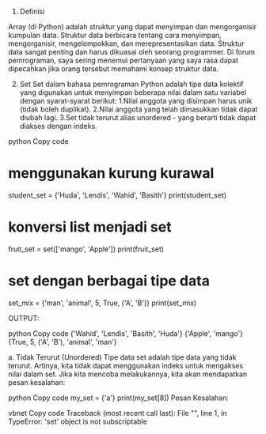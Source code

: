 
1. Definisi


Array (di Python) adalah struktur yang dapat menyimpan dan mengorganisir kumpulan data. Struktur data berbicara tentang cara menyimpan, mengorganisir, mengelompokkan, dan merepresentasikan data. Struktur data sangat penting dan harus dikuasai oleh seorang programmer.
Di forum pemrograman, saya sering menemui pertanyaan yang saya rasa dapat dipecahkan jika orang tersebut memahami konsep struktur data.

2. Set
Set dalam bahasa pemrograman Python adalah tipe data kolektif yang digunakan untuk menyimpan beberapa nilai dalam satu variabel dengan syarat-syarat berikut:
1.Nilai anggota yang disimpan harus unik (tidak boleh duplikat).
2.Nilai anggota yang telah dimasukkan tidak dapat diubah lagi.
3.Set tidak terurut alias unordered - yang berarti tidak dapat diakses dengan indeks.


python
Copy code
# menggunakan kurung kurawal

student_set = {'Huda', 'Lendis', 'Wahid', 'Basith'}
print(student_set)

# konversi list menjadi set

fruit_set = set(['mango', 'Apple'])
print(fruit_set)

# set dengan berbagai tipe data

set_mix = {'man', 'animal', 5, True, ('A', 'B')}
print(set_mix)

OUTPUT:

python
Copy code
{'Wahid', 'Lendis', 'Basith', 'Huda'}
{'Apple', 'mango'}
{True, 5, ('A', 'B'), 'animal', 'man'}

a. Tidak Terurut (Unordered)
Tipe data set adalah tipe data yang tidak terurut. Artinya, kita tidak dapat menggunakan indeks untuk mengakses nilai dalam set. Jika kita mencoba melakukannya, kita akan mendapatkan pesan kesalahan:

python
Copy code
my_set = {'a'}
print(my_set[8])
Pesan Kesalahan:

vbnet
Copy code
Traceback (most recent call last):
  File "<stdin>", line 1, in <module>
TypeError: 'set' object is not subscriptable
